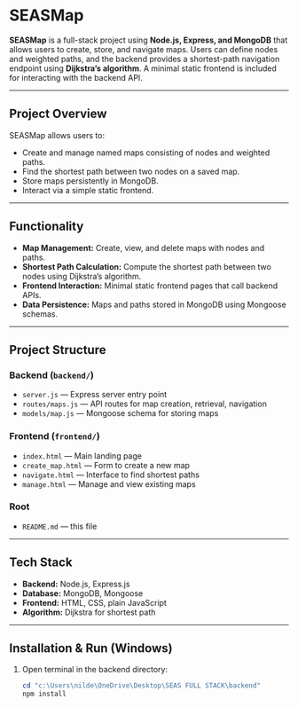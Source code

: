 # SEASMap

**SEASMap** is a full-stack project using **Node.js, Express, and MongoDB** that allows users to create, store, and navigate maps. Users can define nodes and weighted paths, and the backend provides a shortest-path navigation endpoint using **Dijkstra’s algorithm**. A minimal static frontend is included for interacting with the backend API.

---

## Project Overview

SEASMap allows users to:
- Create and manage named maps consisting of nodes and weighted paths.
- Find the shortest path between two nodes on a saved map.
- Store maps persistently in MongoDB.
- Interact via a simple static frontend.

---

## Functionality

- **Map Management:** Create, view, and delete maps with nodes and paths.
- **Shortest Path Calculation:** Compute the shortest path between two nodes using Dijkstra’s algorithm.
- **Frontend Interaction:** Minimal static frontend pages that call backend APIs.
- **Data Persistence:** Maps and paths stored in MongoDB using Mongoose schemas.

---

## Project Structure

### Backend (`backend/`)
- `server.js` — Express server entry point
- `routes/maps.js` — API routes for map creation, retrieval, navigation
- `models/map.js` — Mongoose schema for storing maps

### Frontend (`frontend/`)
- `index.html` — Main landing page
- `create_map.html` — Form to create a new map
- `navigate.html` — Interface to find shortest paths
- `manage.html` — Manage and view existing maps

### Root
- `README.md` — this file

---

## Tech Stack

- **Backend:** Node.js, Express.js
- **Database:** MongoDB, Mongoose
- **Frontend:** HTML, CSS, plain JavaScript
- **Algorithm:** Dijkstra for shortest path

---

## Installation & Run (Windows)

1. Open terminal in the backend directory:  
   ```powershell
   cd "c:\Users\nilde\OneDrive\Desktop\SEAS FULL STACK\backend"
   npm install
